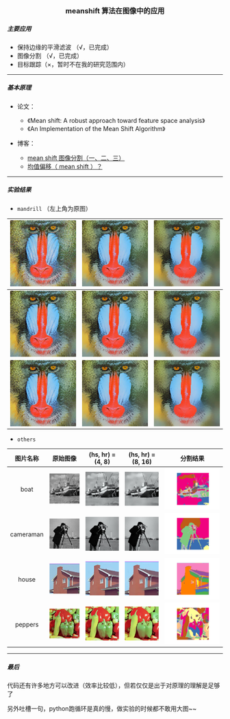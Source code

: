 <h3 align = "center">meanshift 算法在图像中的应用</h3>

##### 主要应用

- 保持边缘的平滑滤波 （√，已完成）
- 图像分割 （√，已完成）
- 目标跟踪（×，暂时不在我的研究范围内）

------

##### 基本原理

- 论文：
  - 《Mean shift: A robust approach toward feature space analysis》
  - 《An Implementation of the Mean Shift Algorithm》

- 博客：
  - [mean shift 图像分割（一、二、三）](https://blog.csdn.net/u011511601/article/details/72843247) 
  - [均值偏移（ mean shift ）？](https://www.zhihu.com/question/67943169) 

------

##### 实验结果

-  `mandrill` （左上角为原图）

| ![](https://raw.githubusercontent.com/chubbylhao/meanshift/main/image/results/mandrill_results/original.jpg) | ![](https://raw.githubusercontent.com/chubbylhao/meanshift/main/image/results/mandrill_results/(8%2C%208).jpg) | ![](https://raw.githubusercontent.com/chubbylhao/meanshift/main/image/results/mandrill_results/(8%2C%2016).jpg) |
| :----------------------------------------------------------: | :----------------------------------------------------------: | :----------------------------------------------------------: |
| ![](https://raw.githubusercontent.com/chubbylhao/meanshift/main/image/results/mandrill_results/(16%2C%204).jpg) | ![](https://raw.githubusercontent.com/chubbylhao/meanshift/main/image/results/mandrill_results/(16%2C%208).jpg) | ![](https://raw.githubusercontent.com/chubbylhao/meanshift/main/image/results/mandrill_results/(16%2C%2016).jpg) |
| ![](https://raw.githubusercontent.com/chubbylhao/meanshift/main/image/results/mandrill_results/(32%2C%204).jpg) | ![](https://raw.githubusercontent.com/chubbylhao/meanshift/main/image/results/mandrill_results/(32%2C%208).jpg) | ![](https://raw.githubusercontent.com/chubbylhao/meanshift/main/image/results/mandrill_results/(32%2C%2016).jpg) |

-  `others` 

| 图片名称  |                           原始图像                           |                      (hs, hr) = (4, 8)                       |                      (hs, hr) = (8, 16)                      |                           分割结果                           |
| :-------: | :----------------------------------------------------------: | :----------------------------------------------------------: | :----------------------------------------------------------: | :----------------------------------------------------------: |
|   boat    | ![](https://raw.githubusercontent.com/chubbylhao/meanshift/main/image/results/boat_results/original.jpg) | ![](https://raw.githubusercontent.com/chubbylhao/meanshift/main/image/results/boat_results/(4%2C%208).jpg) | ![](https://raw.githubusercontent.com/chubbylhao/meanshift/main/image/results/boat_results/(8%2C%2016).jpg) | <img src="https://raw.githubusercontent.com/chubbylhao/meanshift/main/image/results/boat_results/seg(8%2C%2016).png" style="zoom:80%;" /> |
| cameraman | ![](https://raw.githubusercontent.com/chubbylhao/meanshift/main/image/results/cameraman_results/original.jpg) | ![](https://raw.githubusercontent.com/chubbylhao/meanshift/main/image/results/cameraman_results/(4%2C%208).jpg) | ![](https://raw.githubusercontent.com/chubbylhao/meanshift/main/image/results/cameraman_results/(8%2C%2016).jpg) | <img src="https://raw.githubusercontent.com/chubbylhao/meanshift/main/image/results/cameraman_results/seg(8%2C%2016).png" style="zoom:80%;" /> |
|   house   | ![](https://raw.githubusercontent.com/chubbylhao/meanshift/main/image/results/house_results/original.jpg) | ![](https://raw.githubusercontent.com/chubbylhao/meanshift/main/image/results/house_results/(4%2C%208).jpg) | ![](https://raw.githubusercontent.com/chubbylhao/meanshift/main/image/results/house_results/(8%2C%2016).jpg) | <img src="https://raw.githubusercontent.com/chubbylhao/meanshift/main/image/results/house_results/seg(8%2C%2016).png" style="zoom:80%;" /> |
|  peppers  | ![](https://raw.githubusercontent.com/chubbylhao/meanshift/main/image/results/peppers_results/original.jpg) | ![](https://raw.githubusercontent.com/chubbylhao/meanshift/main/image/results/peppers_results/(4%2C%208).jpg) | ![](https://raw.githubusercontent.com/chubbylhao/meanshift/main/image/results/peppers_results/(8%2C%2016).jpg) | <img src="https://raw.githubusercontent.com/chubbylhao/meanshift/main/image/results/peppers_results/seg(8%2C%2016).png" style="zoom:80%;" /> |

------

##### 最后

代码还有许多地方可以改进（效率比较低），但若仅仅是出于对原理的理解是足够了

另外吐槽一句，python跑循环是真的慢，做实验的时候都不敢用大图~~